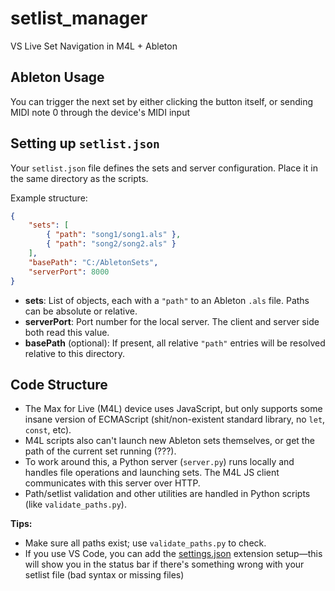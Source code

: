 # setlist_manager
VS Live Set Navigation in M4L + Ableton

## Ableton Usage
You can trigger the next set by either clicking the button itself, or sending MIDI note 0 through the device's MIDI input

## Setting up `setlist.json`

Your `setlist.json` file defines the sets and server configuration. Place it in the same directory as the scripts.

Example structure:
```json
{
    "sets": [
        { "path": "song1/song1.als" },
        { "path": "song2/song2.als" }
    ],
    "basePath": "C:/AbletonSets",
    "serverPort": 8000
}
```

- **sets**: List of objects, each with a `"path"` to an Ableton `.als` file. Paths can be absolute or relative.
- **serverPort**: Port number for the local server. The client and server side both read this value.
- **basePath** (optional): If present, all relative `"path"` entries will be resolved relative to this directory.

## Code Structure

- The Max for Live (M4L) device uses JavaScript, but only supports some insane version of ECMAScript (shit/non-existent standard library, no `let`, `const`, etc).
- M4L scripts also can't launch new Ableton sets themselves, or get the path of the current set running (???).
- To work around this, a Python server (`server.py`) runs locally and handles file operations and launching sets. The M4L JS client communicates with this server over HTTP.
- Path/setlist validation and other utilities are handled in Python scripts (like `validate_paths.py`).

**Tips:**
- Make sure all paths exist; use `validate_paths.py` to check.
- If you use VS Code, you can add the [settings.json](./.vscode/settings.json) extension setup—this will show you in the status bar if there's something wrong with your setlist file (bad syntax or missing files)
